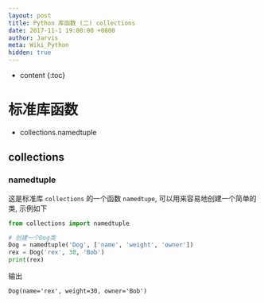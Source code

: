 ```yaml
---
layout: post
title: Python 库函数 (二) collections
date: 2017-11-1 19:00:00 +0800
author: Jarvis
meta: Wiki_Python
hidden: true
---
```


* content
{:toc}

# 标准库函数

* collections.namedtuple




## collections

### namedtuple

这是标准库 `collections` 的一个函数 `namedtupe`, 可以用来容易地创建一个简单的类, 示例如下

```python
from collections import namedtuple

# 创建一个Dog类
Dog = namedtuple('Dog', ['name', 'weight', 'owner'])
rex = Dog('rex', 30, 'Bob')
print(rex)
```

输出

```
Dog(name='rex', weight=30, owner='Bob')
```
